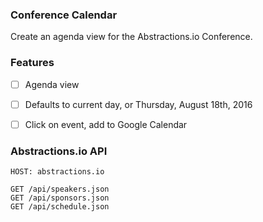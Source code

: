 ### Conference Calendar

Create an agenda view for the Abstractions.io Conference.


### Features

* [ ] Agenda view
* [ ] Defaults to current day, or Thursday, August 18th, 2016
* [ ] Click on event, add to Google Calendar


### Abstractions.io API

```no-highlight
HOST: abstractions.io

GET /api/speakers.json
GET /api/sponsors.json
GET /api/schedule.json
```
